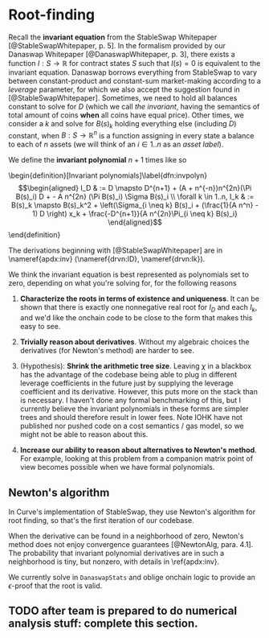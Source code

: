 # Root-finding

Recall the **invariant equation** from the StableSwap Whitepaper [@StableSwapWhitepaper, p. 5]. In the formalism provided by our Danaswap Whitepaper [@DanaswapWhitepaper, p. 3], there exists a function $I : S \rightarrow \mathbb{R}$ for contract states $S$ such that $I(s) = 0$ is equivalent to the invariant equation. Danaswap borrows everything from StableSwap to vary between constant-product and constant-sum market-making according to a _leverage_ parameter, for which we also accept the suggestion found in [@StableSwapWhitepaper]. Sometimes, we need to hold all balances constant to solve for $D$ (which we call _the invariant_, having the semantics of total amount of coins **when** all coins have equal price). Other times, we consider a $k$ and solve for $B(s)_k$ holding everything else (including $D$) constant, when $B : S \rightarrow \mathbb{R}^n$ is a function assigning in every state a balance to each of $n$ assets (we will think of an $i \in 1..n$ as an _asset label_). 

We define the **invariant polynomial** $n + 1$ times like so

\begin{definition}[Invariant polynomials]\label{dfn:invpolyn}
$$\begin{aligned}
    I_D & := D \mapsto D^{n+1} + (A + n^{-n})n^{2n}(\Pi B(s)_i) D + - A n^{2n} (\Pi B(s)_i) \Sigma B(s)_i \\
    \forall k \in 1..n, I_k & := B(s)_k \mapsto B(s)_k^2 + \left(\Sigma_{i \neq k} B(s)_i + (\frac{1}{A n^n} - 1) D \right) x_k + \frac{-D^{n+1}}{A n^{2n}\Pi_{i \neq k} B(s)_i}
\end{aligned}$$
\end{definition}

The derivations beginning with [@StableSwapWhitepaper] are in \nameref{apdx:inv} (\nameref{drvn:ID}, \nameref{drvn:Ik}). 

We think the invariant equation is best represented as polynomials set to zero, depending on what you're solving for, for the following reasons

1. **Characterize the roots in terms of existence and uniqueness**. It can be shown that there is exactly one nonnegative real root for $I_D$ and each $I_k$, and we'd like the onchain code to be close to the form that makes this easy to see. 

2. **Trivially reason about derivatives**. Without my algebraic choices the derivatives (for Newton's method) are harder to see.

3. (Hypothesis): **Shrink the arithmetic tree size**. Leaving $\chi$ in a blackbox has the advantage of the codebase being able to plug in different leverage coefficients in the future just by supplying the leverage coefficient and its derivative. However, this puts more on the stack than is necessary. I haven't done any formal benchmarking of this, but I currently believe the invariant polynomials in these forms are simpler trees and should therefore result in lower fees. Note IOHK have not published nor pushed code on a cost semantics / gas model, so we might not be able to reason about this.

4. **Increase our ability to reason about alternatives to Newton's method**. For example, looking at this problem from a companion matrix point of view becomes possible when we have formal polynomials. 

## Newton's algorithm 

In Curve's implementation of StableSwap, they use Newton's algorithm for root finding, so that's the first iteration of our codebase.

When the derivative can be found in a neighborhood of zero, Newton's method does not enjoy convergence guarantees [@NewtonAlg, para. 4.1]. The probability that invariant polynomial derivatives are in such a neighborhood is tiny, but nonzero, with details in \ref{apdx:inv}. 

We currently solve in `DanaswapStats` and oblige onchain logic to provide an $\epsilon$-proof that the root is valid. 

## TODO after team is prepared to do numerical analysis stuff: complete this section. 
